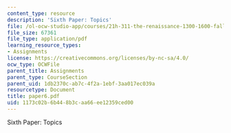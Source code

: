 ```yaml
---
content_type: resource
description: 'Sixth Paper: Topics'
file: /ol-ocw-studio-app/courses/21h-311-the-renaissance-1300-1600-fall-2004/1173c02b6b448b3caa66ee12359ced00_paper6.pdf
file_size: 67361
file_type: application/pdf
learning_resource_types:
- Assignments
license: https://creativecommons.org/licenses/by-nc-sa/4.0/
ocw_type: OCWFile
parent_title: Assignments
parent_type: CourseSection
parent_uid: 1db2370c-ab7c-4f2a-1ebf-3aa017ec039a
resourcetype: Document
title: paper6.pdf
uid: 1173c02b-6b44-8b3c-aa66-ee12359ced00
---
```

Sixth Paper: Topics